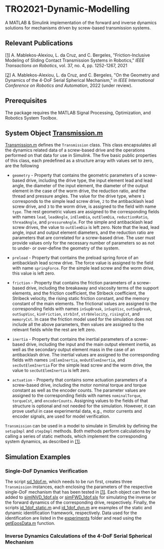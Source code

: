 # TRO2021-Dynamic-Modelling

A MATLAB & Simulink implementation of the forward and inverse dynamics solutions for mechanisms driven by screw-based transmission systems.

## Relevant Publications

[[1]](https://ieeexplore.ieee.org/abstract/document/9353237) A. Mablekos-Alexiou, L. da Cruz, and C. Bergeles, "Friction-Inclusive Modeling of Sliding Contact Transmission Systems in Robotics," *IEEE Transactions on Robotics*, vol. 37, no. 4, pp. 1252-1267, 2021

[[2]]() A. Mablekos-Alexiou, L. da Cruz, and C. Bergeles, "On the Geometry and Dynamics of the 4-DoF Serial Spherical Mechanism," in *IEEE International Conference on Robotics and Automation*, 2022 (under review).

## Prerequisites

The package requires the MATLAB Signal Processing, Optimization, and Robotics System Toolbox.

## System Object [Transmission.m](https://github.com/RViMLab/TRO2021-Dynamic-Modelling/blob/main/Transmission.m)

[Transmission.m](https://github.com/RViMLab/TRO2021-Dynamic-Modelling/blob/main/Transmission.m) defines the `Transmission` class. This class encapsulates all the dynamics related data of a screw-based drive and the operations performed on that data for use in Simulink. The five basic public properties of this class, each predefined as a structure array with values set to zero, are the following

* `geometry` - Property that contains the geometric parameters of a screw-based drive, including the drive type, the input element lead and lead angle, the diameter of the input element, the diameter of the output element in the case of the worm drive, the reduction ratio, and the thread and pressure angles. The value for the drive type, where `1` corresponds to the simple lead screw drive, `2` to the antibacklash lead screw drive, and `3` to the worm drive, is assigned to the field with name `type`. The rest geometric values are assigned to the corresponding fields with names `lead`, `leadAngle`, `inElemDia`, `outElemDia`, `reductionRatio`, `threadAngle`, and `pressureAngle`. For the simple and antibacklash lead screw drives, the value to `outElemDia` is left zero. Note that the lead, lead angle, input and output element diameters, and the reduction ratio are parameters that are correlated for a screw-based drive. The user must provide values only for the necessary number of parameters so as not to under- or over-define the geometry of the system.

* `preload` - Property that contains the preload spring force of an antibacklash lead screw drive. The force value is assigned to the field with name `springForce`. For the simple lead screw and the worm drive, this value is left zero.

* `friction` - Property that contains the friction parameters of a screw-based drive, including the breakaway and viscosity terms of the support elements, and the friction coefficient, the Stribeck coefficient, the Stribeck velocity, the rising static friction constant, and the memory constant of the main elements. The frictional values are assigned to the corresponding fields with names `inSupBreak`, `inSupVisc`, `outSupBreak`, `outSupVisc`, `kinFriction`, `strbInf`, `strbVelocity`, `risingCst`, and `memoryCst`. In case the friction model used for the simulation does not include all the above parameters, then values are assigned to the relevant fields while the rest are left zero.

* `inertia` - Property that contains the inertial parameters of a screw-based drive, including the input and the main output element inertia, as well as the secondary output element mass in the case of an antibacklash drive. The inertial values are assigned to the corresponding fields with names `inElemInertia`, `mnOutElemInertia`, and `secOutElemInertia` For the simple lead screw and the worm drive, the value to `secOutElemInertia` is left zero.

* `actuation` - Property that contains some actuation parameters of a screw-based drive, including the motor nominal torque and torque constant as well as the encoder counts. The parameter values are assigned to the corresponding fields with names `nominalTorque`, `torqueCst`, and `encoderCounts`. Assigning values to the fields of that structure is optional and not needed for the simulation. However, it can prove useful in case experimental data, e.g., motor currents and encoder signals, are used for model verification.

`Transmission` can be used in a model to simulate in Simulink by defining the `setupImpl` and `stepImpl` methods. Both methods perform calculations by calling a series of static methods, which implement the corresponding system dynamics, as described in [[1]](https://ieeexplore.ieee.org/abstract/document/9353237).

## Simulation Examples

### Single-DoF Dynamics Verification

The script [sd_1dof.m](https://github.com/RViMLab/TRO2021-Dynamic-Modelling/blob/main/sd_1dof.m), which needs to be run first, creates three `Transmission` instances, each enclosing the parameters of the respective single-DoF mechanism that has been tested in [[1]](https://ieeexplore.ieee.org/abstract/document/9353237). Each object can then be added to [simINVD_1dof.slx](https://github.com/RViMLab/TRO2021-Dynamic-Modelling/blob/main/simINVD_1dof.slx) or [simFWD_1dof.slx](https://github.com/RViMLab/TRO2021-Dynamic-Modelling/blob/main/simFWD_1dof.slx) for simulating the inverse or the forward dynamics of the corresponding drive, respectively. Finally, the scripts [id_1dof_static.m](https://github.com/RViMLab/TRO2021-Dynamic-Modelling/blob/main/id_1dof_static.m) and [id_1dof_dyn.m](https://github.com/RViMLab/TRO2021-Dynamic-Modelling/blob/main/id_1dof_dyn.m) are examples of the static and dynamic identification framework, respectively. Data used for the identification are listed in the [experiments](https://github.com/RViMLab/TRO2021-Dynamic-Modelling/tree/main/experiments) folder and read using the [getEposData.m](https://github.com/RViMLab/TRO2021-Dynamic-Modelling/blob/main/getEposData.m) function.

### Inverse Dynamics Calculations of the 4-DoF Serial Spherical Mechanism

